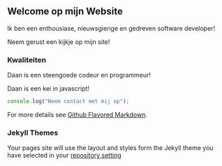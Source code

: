 ## Welcome op mijn Website

Ik ben een enthousiase, nieuwsgierige en gedreven software developer!

Neem gerust een kijkje op mijn site!

### Kwaliteiten

Daan is een steengoede codeur en programmeur!

Daan is een kei in javascript!

```javascript
console.log("Neem contact met mij op");
```

For more details see [Github Flavored Markdown](https://guides.github.com/features/mastering-markdown).

### Jekyll Themes

Your pages site will use the layout and styles form the Jekyll theme you have selected in your [repository setting](https://github.com/DaanSwart24/webpage/settings/pages)
